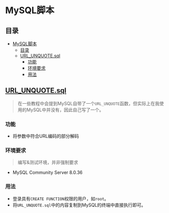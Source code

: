 # MySQL脚本

## 目录

* [MySQL脚本](#mysql脚本)
  * [目录](#目录)
  * [URL\_UNQUOTE.sql](#url_unquotesql)
    * [功能](#功能)
    * [环境要求](#环境要求)
    * [用法](#用法)

## [URL_UNQUOTE.sql](./URL_UNQUOTE.sql)

> 在一些教程中会提到MySQL自带了一个`URL_UNQUOTE`函数，但实际上在我使用的MySQL中并没有，因此自己写了一个。

### 功能

* 将参数中符合URL编码的部分解码

### 环境要求

> 编写&测试环境，并非强制要求

* MySQL Community Server 8.0.36

### 用法

* 登录具有`CREATE FUNCTION`权限的用户，如`root`。
* 将`URL_UNQUOTE.sql`中的内容复制到MySQL的终端中直接执行即可。
